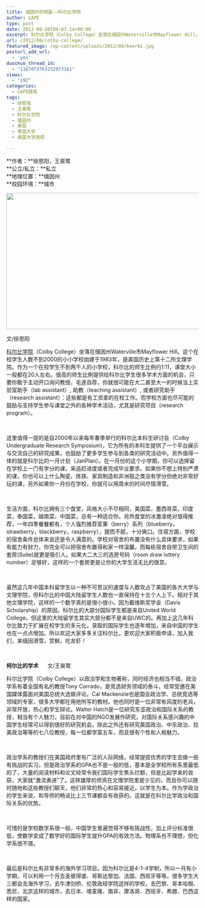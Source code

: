 ```yaml
---
title: 缅因州的明星——科尔比学院
author: CAPE
type: post
date: 2012-08-26T04:07:14+00:00
excerpt: 科尔比学院（Colby College）坐落在缅因州Waterville市Mayflower Hill。这个在校学生人数不到2000的小小学校始建于1983年，是美国历史上第十二所文理学院。作为一个在校学生不到两千人的小学校，科尔比的师生比例约1:11，课堂大小一般都在20人左右。
url: /2012/08/colby-college/
featured_image: /wp-content/uploads/2012/08/keerbi.jpg
posturl_add_url:
  - 'yes'
duoshuo_thread_id:
  - "1167873763232973161"
views:
  - "192"
categories:
  - CAPE随笔
tags:
  - 徐思阳
  - 王昊鹭
  - 科尔比学院
  - 缅因州
  - 美国
  - 美国大学
  - 美国大学透视

---
```

**作者：**徐思阳，王昊鹭  
**公立/私立：**私立  
**地理位置：**缅因州  
**校园环境：**城市

[<img class="alignnone size-full wp-image-3975" title="keerbi" alt="" src="http://www.hicape.com/wp-content/uploads/2012/08/keerbi.jpg" width="580" height="356" srcset="http://hicape.com/wp-content/uploads/2012/08/keerbi.jpg 580w, http://hicape.com/wp-content/uploads/2012/08/keerbi-300x184.jpg 300w" sizes="(max-width: 580px) 100vw, 580px" />][1]

文/徐思阳

<p align="left">
  <a href="http://www.colby.edu/" target="_blank">科尔比学院</a>（Colby College）坐落在缅因州Waterville市Mayflower Hill。这个在校学生人数不到2000的小小学校始建于1983年，是美国历史上第十二所文理学院。作为一个在校学生不到两千人的小学校，科尔比的师生比例约1:11，课堂大小一般都在20人左右。很高的师生比例提供给科尔比学生很多学术方面的机会，只要你敢于主动开口询问教授，毛遂自荐，你就很可能在大二甚至大一的时候当上实验室助手（lab assistant）, 助教（teaching assistant）, 或者研究助手（research assistant）：这些都是有工资拿的在校工作。而学校方面也尽可能的鼓励与支持学生参与课堂之外的各种学术活动，尤其是研究项目（research program）。
</p>

&nbsp;

<p align="left">
  这里值得一提的是自2000年以来每年春季举行的科尔比本科生研讨会（Colby Undergraduate Research Symposium)，它为所有的本科生提供了一个平台展示与交流自己的研究成果，也鼓励了更多学生参与到各类的研究活动中。另外值得一体的就是科尔比的一月计划（JanPlan）。在一月份的这个小学期，你可以选择留在学校上一门有学分的课，来追赶进度或者完成毕业要求。如果你不想上特别严肃的课，你也可以上什么陶瓷、炼铁、家具制造和非洲鼓之类没有学分但绝对非常好玩的课，另外如果你一月份在学校，你就可以用周末的时间尽情滑雪。
</p>

&nbsp;

<p align="left">
  生活方面，科尔比拥有三个食堂，风格大小不尽相同，美国菜，墨西哥菜，印度菜，泰国菜，越南菜，中国菜，总有一种适合你。另外食堂的冰激凌绝对值得推荐，一年四季餐餐都有，个人强烈推荐浆果（berry）系列（blueberry，strawberry，blackberry，raspberry），甜而不腻，十分爽口。住宿方面，学校的宿舍条件总体来说还是令人满意的。学校对宿舍的布置没有什么具体要求，如果有能力有财力，你完全可以把宿舍布置得和家一样温馨。而每栋宿舍自带卫生间的套房(Suite)就更是吸引人。如果大二大三的选房号码（room draw lottery number）足够好，这样的一个套房更是让你的大学生活无比的惬意。
</p>

&nbsp;

<p align="left">
  虽然这几年中国本科留学生以一种不可思议的速度与人数攻占了美国的各大大学与文理学院，但科尔比的中国大陆留学生人数也一直保持在十五个人上下。相对于其他文理学院，这样的一个数字真的是很小很小。因为戴维斯奖学金（Davis Scholarship）的原因，科尔比的大部分国际学生都是来自United World College。但这里的大陆留学生其实大部分都不是来自UWC的。再加上这几年科尔比致力于扩展在校学生的多元化，录取的国际学生也逐年增加，来自中国的学生也在一点点增加。所以欢迎大家多多关注科尔比，更欢迎大家积极申请，加入我们，来缅因滑雪，赏枫，吃龙虾！
</p>

&nbsp;

<p style="text-align: left;" align="left">
  <strong>柯尔比的学术</strong>      文/王昊鹭
</p>

<p align="left">
  科尔比学院（Colby College）以政治学和生物著称，同时经济也相当不错。政治学系有着全国有名的教授Tony Corrado，是竞选财务领域的泰斗，经常受邀在美国媒体露面对美国总统大选做评论。Cal Mackenzie也是国会政治学、总统竞选等领域的专家，很多大学都在用他所写的教材。他也同时是一位非常有风度的老兵，非常开放，热心和学生辩论。Walter Hatch是一位研究东亚政治和国际关系的教授，相当有个人魅力，目前在对中国的NGO发展作研究，对国际关系感兴趣的中国学生经常可以得到很好的研究机会。除此之外还有研究美国政治、中东政治、拉美政治等等的七八位教授，每一位都学富五车，而且很有个性和人格魅力。
</p>

&nbsp;

<p align="left">
  政治学系的教授们在美国政府里有广泛的人际网络，经常提拔优秀的学生去做一些有挑战的实习。但是政治学系的GPA也不是一般的低，基本是全学校所有系里最低的了，大量的阅读材料和论文经常令我们国际学生焦头烂额，但是比起学来的收获，大家就“激流勇进”了。这样雄厚的师资在文理学院里是少见的，而且你可以随时随地和这些教授们聊天，他们非常的热心和容易接近，以学生为本。作为学政治的学生来说，和导师的畅谈比上三节课都会有收获的。这就是在科尔比学政治和国际关系的优势。
</p>

&nbsp;

<p align="left">
  可惜的是学校数学系很一般，中国学生普遍觉得不够有挑战性，加上评分标准很低，使数学变成了数学好的国际学生提升GPA的有效方法。物理系也不理想，但化学系很不错。
</p>

&nbsp;

<p align="left">
  最后是科尔比有非常多的海外学习项目。因为科尔比是4-1-4学制，所以一月有小学期，可以利用一个月去圣彼得堡、哥斯达黎加、法国、西班牙等等。很多学生大三都会去海外学习，去牛津剑桥、伦敦政经学院这样的学校，去巴黎、哥本哈根、悉尼、北京这样的城市，去日本、喀麦隆、南非、摩洛哥、西班牙、希腊、巴西这样的国家。
</p>

&nbsp;

 [1]: http://www.www.hicape.com/wp-content/uploads/2012/08/keerbi.jpg